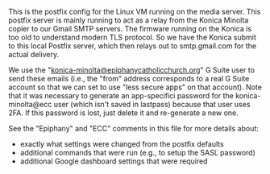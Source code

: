 This is the postfix config for the Linux VM running on the media
server.  This postfix server is mainly running to act as a relay from
the Konica Minolta copier to our Gmail SMTP servers.  The firmware
running on the Konica is too old to understand modern TLS protocol.
So we have the Konica submit to this local Postfix server, which then
relays out to smtp.gmail.com for the actual delivery.

We use the "konica-minolta@epiphanycatholicchurch.org" G Suite user to
send these emails (i.e., the "from" address corresponds to a real G
Suite account so that we can set to use "less secure apps" on that
account).  Note that it was necessary to generate an app-specifici
password for the konica-minolta@ecc user (which isn't saved in lastpass)
because that user uses 2FA.  If this password is lost, just delete it
and re-generate a new one.

See the "Epiphany" and "ECC" comments in this file for more details
about:

* exactly what settings were changed from the postfix defaults
* additional commands that were run (e.g., to setup the SASL password)
* additional Google dashboard settings that were required

